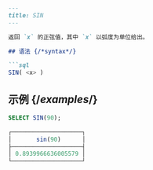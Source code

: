 ```markdown
---
title: SIN
---

返回 `x` 的正弦值，其中 `x` 以弧度为单位给出。

## 语法 {/*syntax*/}

```sql
SIN( <x> )
```

## 示例 {/*examples*/}

```sql
SELECT SIN(90);

┌────────────────────┐
│       sin(90)      │
├────────────────────┤
│ 0.8939966636005579 │
└────────────────────┘
```
```